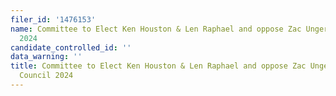 ```yaml
---
filer_id: '1476153'
name: Committee to Elect Ken Houston & Len Raphael and oppose Zac Unger for City Council
  2024
candidate_controlled_id: ''
data_warning: ''
title: Committee to Elect Ken Houston & Len Raphael and oppose Zac Unger for City
  Council 2024
---
```

